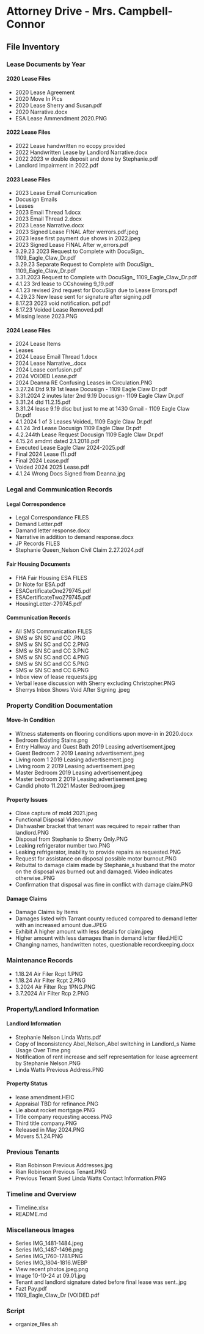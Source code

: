 # Attorney Drive - Mrs. Campbell-Connor
## File Inventory

### Lease Documents by Year
#### 2020 Lease Files
- 2020 Lease Agreement
- 2020 Move In Pics
- 2020 Lease Sherry and Susan.pdf
- 2020 Narrative.docx
- ESA Lease Ammendment 2020.PNG

#### 2022 Lease Files
- 2022 Lease handwritten no ecopy provided
- 2022 Handwritten Lease by Landlord Narrative.docx
- 2022 2023 w double deposit and done by Stephanie.pdf
- Landlord Impairment in 2022.pdf

#### 2023 Lease Files
- 2023 Lease Email Comunication
- Docusign Emails
- Leases
- 2023 Email Thread 1.docx
- 2023 Email Thread 2.docx
- 2023 Lease Narrative.docx
- 2023 Signed Lease FINAL After werrors.pdf.jpeg
- 2023 lease first payment due shows in 2022.jpeg
- 2023 Signed Lease FINAL After w_errors.pdf
- 3.29.23 2023 Request to Complete with DocuSign_ 1109_Eagle_Claw_Dr.pdf
- 3.29.23 Separate Request to Complete with DocuSign_ 1109_Eagle_Claw_Dr.pdf
- 3.31.2023 Request to Complete with DocuSign_ 1109_Eagle_Claw_Dr.pdf
- 4.1.23 3rd lease to CCshowing 9_19.pdf
- 4.1.23 revised 2nd request for DocuSign due to Lease Errors.pdf
- 4.29.23 New lease sent for signature after signing.pdf
- 8.17.23 2023 void notification. pdf.pdf
- 8.17.23 Voided Lease Removed.pdf
- Missing lease 2023.PNG

#### 2024 Lease Files
- 2024 Lease Items
- Leases
- 2024 Lease Email Thread 1.docx
- 2024 Lease Narrative_.docx
- 2024 Lease confusion.pdf
- 2024 VOIDED Lease.pdf
- 2024 Deanna RE Confusing Leases in Circulation.PNG
- 3.27.24 Dtd 9.19 1st lease Docusign - 1109 Eagle Claw Dr.pdf
- 3.31.2024 2 inutes later 2nd 9.19 Docusign- 1109 Eagle Claw Dr.pdf
- 3.31.24 dtd 11.2.15.pdf
- 3.31.24 lease 9.19 disc but just to me at 1430 Gmail - 1109 Eagle Claw Dr.pdf
- 4.1.2024 1 of 3 Leases Voided_ 1109 Eagle Claw Dr.pdf
- 4.1.24 3rd Lease Docusign 1109 Eagle Claw Dr.pdf
- 4.2.244th Lease Request Docusign 1109 Eagle Claw Dr.pdf
- 4.15.24 amdmt dated 2.1.2018.pdf
- Executed Lease Eagle Claw 2024-2025.pdf
- Final 2024 Lease (1).pdf
- Final 2024 Lease.pdf
- Voided 2024 2025 Lease.pdf
- 4.1.24 Wrong Docs Signed from Deanna.jpg

### Legal and Communication Records
#### Legal Correspondence
- Legal Correspondance FILES
- Demand Letter.pdf
- Damand letter response.docx
- Narrative in addition to demand response.docx
- JP Records FILES
- Stephanie Queen_Nelson Civil Claim 2.27.2024.pdf

#### Fair Housing Documents
- FHA Fair Housing ESA FILES
- Dr Note for ESA.pdf
- ESACertificateOne279745.pdf
- ESACertificateTwo279745.pdf
- HousingLetter-279745.pdf

#### Communication Records
- All SMS Communication FILES
- SMS w SN SC and CC .PNG
- SMS w SN SC and CC 2.PNG
- SMS w SN SC and CC 3.PNG
- SMS w SN SC and CC 4.PNG
- SMS w SN SC and CC 5.PNG
- SMS w SN SC and CC 6.PNG
- Inbox view of lease requests.jpg
- Verbal lease discussion with Sherry excluding Christopher.PNG
- Sherrys Inbox Shows Void After Signing .jpeg

### Property Condition Documentation
#### Move-In Condition
- Witness statements on flooring conditions upon move-in in 2020.docx
- Bedroom Existing Stains.png
- Entry Hallway and Guest Bath 2019 Leasing advertisement.jpeg
- Guest Bedroom 2 2019 Leasing advertisement.jpeg
- Living room 1 2019 Leasing advertisement.jpeg
- Living room 2 2019 Leasing advertisement.jpeg
- Master Bedroom 2019 Leasing advertisement.jpeg
- Master bedroom 2 2019 Leasing advertisement.jpeg
- Candid photo 11.2021 Master Bedroom.jpeg

#### Property Issues
- Close capture of mold 2021.jpeg
- Functional Disposal Video.mov
- Dishwasher bracket that tenant was required to repair rather than landlord.PNG
- Disposal from Stephanie to Sherry Only.PNG
- Leaking refrigerator number two.PNG
- Leaking refrigerator, inability to provide repairs as requested.PNG
- Request for assistance on disposal possible motor burnout.PNG
- Rebuttal to damage claim made by Stephanie_s husband that the motor on the disposal was burned out and damaged. Video indicates otherwise..PNG
- Confirmation that disposal was fine in conflict with damage claim.PNG

#### Damage Claims
- Damage Claims by Items
- Damages listed with Tarrant county reduced compared to demand letter with an increased amount due.JPEG
- Exhibit A higher amount with less details for claim.jpeg
- Higher amount with less damages than in demand letter filed.HEIC
- Changing names, handwritten notes, questionable recordkeeping.docx

### Maintenance Records
- 1.18.24 Air Filer Rcpt 1.PNG
- 1.18.24 Air Filter Rcpt 2.PNG
- 3.2024 Air Filter Rcp 1PNG.PNG
- 3.7.2024 Air Filter Rcp 2.PNG

### Property/Landlord Information
#### Landlord Information
- Stephanie Nelson Linda Watts.pdf
- Copy of Inconsistency Abel_Nelson_Abel switching in Landlord_s Name Usage Over Time.png
- Notification of rent increase and self representation for lease agreement by Stephanie Nelson.PNG
- Linda Watts Previous Address.PNG

#### Property Status
- lease amendment.HEIC
- Appraisal TBD for refinance.PNG
- Lie about rocket mortgage.PNG
- Title company requesting access.PNG
- Third title company.PNG
- Released in May 2024.PNG
- Movers 5.1.24.PNG

### Previous Tenants
- Rian Robinson Previous Addresses.jpg
- Rian Robinson Previous Tenant.PNG
- Previous Tenant Sued Linda Watts Contact Information.PNG

### Timeline and Overview
- Timeline.xlsx
- README.md

### Miscellaneous Images
- Series IMG_1481-1484.jpeg
- Series IMG_1487-1496.png
- Series IMG_1760-1781.PNG
- Series IMG_1804-1816.WEBP
- View recent photos.jpeg.png
- Image 10-10-24 at 09.01.jpg
- Tenant and landlord signature dated before final lease was sent..jpg
- Fazt Pay.pdf
- 1109_Eagle_Claw_Dr (VOIDED.pdf

### Script
- organize_files.sh